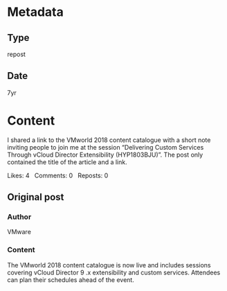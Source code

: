 # Metadata

## Type

repost

## Date

7yr

# Content

I shared a link to the VMworld 2018 content catalogue with a short note inviting people to join me at the session “Delivering Custom Services Through vCloud Director Extensibility (HYP1803BJU)”.  The post only contained the title of the article and a link.

Likes: 4   Comments: 0   Reposts: 0

## Original post

### Author

VMware

### Content

The VMworld 2018 content catalogue is now live and includes sessions covering vCloud Director 9 .x extensibility and custom services.  Attendees can plan their schedules ahead of the event.
